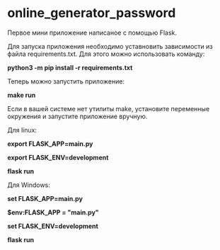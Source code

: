 # online_generator_password
Первое мини приложение написаное с помощью Flask.

Для запуска приложения необходимо уставновить зависимости из файла requirements.txt. Для этого можно использовать команду:

<b>python3 -m pip install -r requirements.txt</b>

Теперь можно запустить приложение:

<b>make run</b>

Если в вашей системе нет утилиты make, установите переменные окружения и запустите приложение вручную.

Для linux:

<b>export FLASK_APP=main.py

export FLASK_ENV=development

flask run</b>

Для Windows:

<b>set FLASK_APP=main.py

$env:FLASK_APP = "main.py"

set FLASK_ENV=development

flask run</b>

